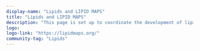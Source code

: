 ```yaml
---
display-name: "Lipids and LIPID MAPS"
title: "Lipids and LIPID MAPS"
description: "This page is set up to coordinate the development of lipid pathways and gather the community interested in interactive lipid pathways. Lipids serve several important biological purposes, such as providing membrane structure, and signalling."
logo: 
logo-link: "https://lipidmaps.org/"
community-tag: "Lipids"
---
```


